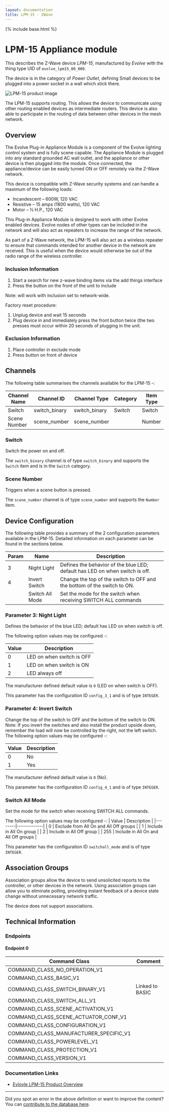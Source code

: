 ```yaml
---
layout: documentation
title: LPM-15 - ZWave
---
```


{% include base.html %}

# LPM-15 Appliance module
This describes the Z-Wave device *LPM-15*, manufactured by *Evolve* with the thing type UID of ```evolve_lpm15_00_000```.

The device is in the category of *Power Outlet*, defining Small devices to be plugged into a power socket in a wall which stick there.

![LPM-15 product image](https://opensmarthouse.org/zwavedatabase/580/image/)


The LPM-15 supports routing. This allows the device to communicate using other routing enabled devices as intermediate routers.  This device is also able to participate in the routing of data between other devices in the mesh network.

## Overview

The Evolve Plug-in Appliance Module is a component of the Evolve lighting control system and is fully scene capable. The Appliance Module is plugged into any standard grounded AC wall outlet, and the appliance or other device is then plugged into the module. Once connected, the appliance/device can be easily turned ON or OFF remotely via the Z-Wave network.

This device is compatible with Z-Wave security systems and can handle a maximum of the following loads:

  * Incandescent – 600W, 120 VAC
  * Resistive – 15 amps (1800 watts), 120 VAC
  * Motor – ½ H.P., 120 VAC

This Plug-in Appliance Module is designed to work with other Evolve enabled devices. Evolve nodes of other types can be included in the network and will also act as repeaters to increase the range of the network.

As part of a Z-Wave network, the LPM-15 will also act as a wireless repeater to ensure that commands intended for another device in the network are received. This is useful when the device would otherwise be out of the radio range of the wireless controller.

### Inclusion Information

  1. Start a search for new z-wave binding items via the add things interface
  2. Press the button on the front of the unit to include

Note: will work with inclusion set to network-wide.

Factory reset procedure:

  1. Unplug device and wait 15 seconds
  2. Plug device in and immediately press the front button twice (the two presses must occur within 20 seconds of plugging in the unit.

### Exclusion Information

  1. Place controller in exclude mode
  2. Press button on front of device

## Channels

The following table summarises the channels available for the LPM-15 -:

| Channel Name | Channel ID | Channel Type | Category | Item Type |
|--------------|------------|--------------|----------|-----------|
| Switch | switch_binary | switch_binary | Switch | Switch | 
| Scene Number | scene_number | scene_number |  | Number | 

### Switch
Switch the power on and off.

The ```switch_binary``` channel is of type ```switch_binary``` and supports the ```Switch``` item and is in the ```Switch``` category.

### Scene Number
Triggers when a scene button is pressed.

The ```scene_number``` channel is of type ```scene_number``` and supports the ```Number``` item.



## Device Configuration

The following table provides a summary of the 2 configuration parameters available in the LPM-15.
Detailed information on each parameter can be found in the sections below.

| Param | Name  | Description |
|-------|-------|-------------|
| 3 | Night Light | Defines the behavior of the blue LED; default has LED on when switch is off. |
| 4 | Invert Switch | Change the top of the switch to OFF and the bottom of the switch to ON. |
|  | Switch All Mode | Set the mode for the switch when receiving SWITCH ALL commands |

### Parameter 3: Night Light

Defines the behavior of the blue LED; default has LED on when switch is off.

The following option values may be configured -:

| Value  | Description |
|--------|-------------|
| 0 | LED on when switch is OFF |
| 1 | LED on when switch is ON |
| 2 | LED always off |

The manufacturer defined default value is ```0``` (LED on when switch is OFF).

This parameter has the configuration ID ```config_3_1``` and is of type ```INTEGER```.


### Parameter 4: Invert Switch

Change the top of the switch to OFF and the bottom of the switch to ON.
Note: If you invert the switches and also install the product upside down, remember the load will now be controlled by the right, not the left switch.
The following option values may be configured -:

| Value  | Description |
|--------|-------------|
| 0 | No |
| 1 | Yes |

The manufacturer defined default value is ```0``` (No).

This parameter has the configuration ID ```config_4_1``` and is of type ```INTEGER```.

### Switch All Mode

Set the mode for the switch when receiving SWITCH ALL commands.

The following option values may be configured -:
| Value  | Description |
|--------|-------------|
| 0 | Exclude from All On and All Off groups |
| 1 | Include in All On group |
| 2 | Include in All Off group |
| 255 | Include in All On and All Off groups |

This parameter has the configuration ID ```switchall_mode``` and is of type ```INTEGER```.


## Association Groups

Association groups allow the device to send unsolicited reports to the controller, or other devices in the network. Using association groups can allow you to eliminate polling, providing instant feedback of a device state change without unnecessary network traffic.

The device does not support associations.
## Technical Information

### Endpoints

#### Endpoint 0

| Command Class | Comment |
|---------------|---------|
| COMMAND_CLASS_NO_OPERATION_V1| |
| COMMAND_CLASS_BASIC_V1| |
| COMMAND_CLASS_SWITCH_BINARY_V1| Linked to BASIC|
| COMMAND_CLASS_SWITCH_ALL_V1| |
| COMMAND_CLASS_SCENE_ACTIVATION_V1| |
| COMMAND_CLASS_SCENE_ACTUATOR_CONF_V1| |
| COMMAND_CLASS_CONFIGURATION_V1| |
| COMMAND_CLASS_MANUFACTURER_SPECIFIC_V1| |
| COMMAND_CLASS_POWERLEVEL_V1| |
| COMMAND_CLASS_PROTECTION_V1| |
| COMMAND_CLASS_VERSION_V1| |

### Documentation Links

* [Evlovle LPM-15 Product Overview](https://www.opensmarthouse.org/zwavedatabase/580/LPM-15.pdf)

---

Did you spot an error in the above definition or want to improve the content?
You can [contribute to the database here](https://www.opensmarthouse.org/zwavedatabase/580).
